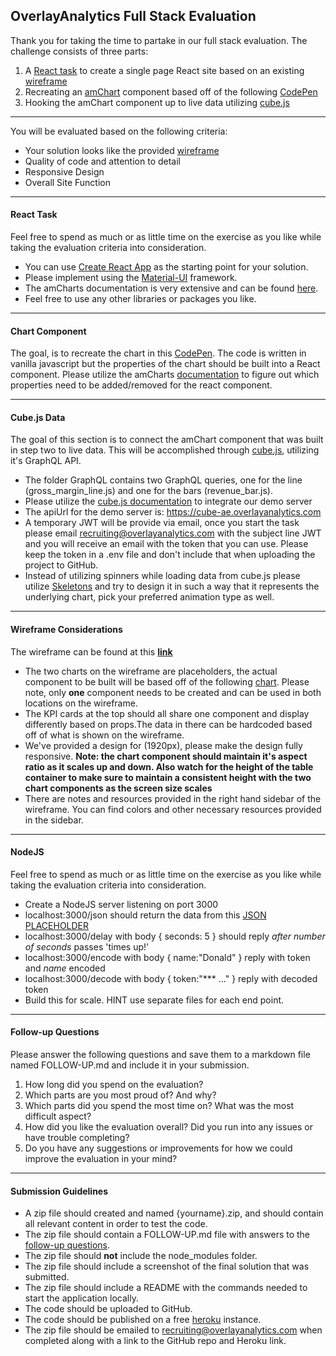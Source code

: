 ## OverlayAnalytics Full Stack Evaluation

Thank you for taking the time to partake in our full stack evaluation. The challenge consists of three parts:

1. A [React task](#react-task) to create a single page React site based on an existing [wireframe](https://xd.adobe.com/view/89504f2a-64b3-425a-85f3-905e002add02-dc03/)
2. Recreating an [amChart](https://amcharts.com) component based off of the following [CodePen](https://codepen.io/OverlayAnalytics/pen/WNxgdKB)
3. Hooking the amChart component up to live data utilizing [cube.js](https://cube.dev)

---

You will be evaluated based on the following criteria:

-  Your solution looks like the provided [wireframe](https://xd.adobe.com/view/89504f2a-64b3-425a-85f3-905e002add02-dc03/)
-  Quality of code and attention to detail
-  Responsive Design
-  Overall Site Function

---

#### React Task

Feel free to spend as much or as little time on the exercise as you like while taking the evaluation criteria into consideration.

-  You can use [Create React App](https://github.com/facebook/create-react-app) as the starting point for your solution.
-  Please implement using the [Material-UI](https://github.com/mui-org/material-ui) framework.
-  The amCharts documentation is very extensive and can be found [here](https://www.amcharts.com/docs/v4/).
-  Feel free to use any other libraries or packages you like.

---

#### Chart Component

The goal, is to recreate the chart in this [CodePen](https://codepen.io/OverlayAnalytics/pen/WNxgdKB). The code is written in vanilla javascript but the properties of the chart should be built into a React component. Please utilize the amCharts [documentation](https://www.amcharts.com/docs/v4/) to figure out which properties need to be added/removed for the react component.

---

#### Cube.js Data

The goal of this section is to connect the amChart component that was built in step two to live data. This will be accomplished through [cube.js](https://cube.dev), utilizing it's GraphQL API.

-  The folder GraphQL contains two GraphQL queries, one for the line (gross_margin_line.js) and one for the bars (revenue_bar.js).
-  Please utilize the [cube.js documentation](https://cube.dev/docs) to integrate our demo server
-  The apiUrl for the demo server is: https://cube-ae.overlayanalytics.com
-  A temporary JWT will be provide via email, once you start the task please email <recruiting@overlayanalytics.com> with the subject line JWT and you will receive an email with the token that you can use. Please keep the token in a .env file and don't include that when uploading the project to GitHub.
-  Instead of utilizing spinners while loading data from cube.js please utilize [Skeletons](https://material-ui.com/components/skeleton/) and try to design it in such a way that it represents the underlying chart, pick your preferred animation type as well.

---

#### Wireframe Considerations

The wireframe can be found at this **[link](https://xd.adobe.com/view/89504f2a-64b3-425a-85f3-905e002add02-dc03/)**

-  The two charts on the wireframe are placeholders, the actual component to be built will be based off of the following [chart](<[CodePen](https://codepen.io/OverlayAnalytics/pen/xxRMYBx)>). Please note, only **one** component needs to be created and can be used in both locations on the wireframe.
-  The KPI cards at the top should all share one component and display differently based on props.The data in there can be hardcoded based off of what is shown on the wireframe.
-  We've provided a design for (1920px), please make the design fully responsive. **Note: the chart component should maintain it's aspect ratio as it scales up and down. Also watch for the height of the table container to make sure to maintain a consistent height with the two chart components as the screen size scales**
-  There are notes and resources provided in the right hand sidebar of the wireframe. You can find colors and other necessary resources provided in the sidebar.

---
#### NodeJS

Feel free to spend as much or as little time on the exercise as you like while taking the evaluation criteria into consideration.

-  Create a NodeJS server listening on port 3000
-  localhost:3000/json should return the data from this [JSON PLACEHOLDER](https://jsonplaceholder.typicode.com/todos)
-  localhost:3000/delay with body { seconds: 5 } should reply _after number of seconds_ passes 'times up!'
-  localhost:3000/encode with body { name:"Donald" } reply with token and _name_ encoded
-  localhost:3000/decode with body { token:"\*\*\* ..." } reply with decoded token
-  Build this for scale. HINT use separate files for each end point.

---

#### Follow-up Questions

Please answer the following questions and save them to a markdown file named FOLLOW-UP.md and include it in your submission.

1. How long did you spend on the evaluation?
2. Which parts are you most proud of? And why?
3. Which parts did you spend the most time on? What was the most difficult aspect?
4. How did you like the evaluation overall? Did you run into any issues or have trouble completing?
5. Do you have any suggestions or improvements for how we could improve the evaluation in your mind?

---

#### Submission Guidelines

-  A zip file should created and named {yourname}.zip, and should contain all relevant content in order to test the code.
-  The zip file should contain a FOLLOW-UP.md file with answers to the [follow-up questions](#follow-up-questions).
-  The zip file should **not** include the node_modules folder.
-  The zip file should include a screenshot of the final solution that was submitted.
-  The zip file should include a README with the commands needed to start the application locally.
-  The code should be uploaded to GitHub.
-  The code should be published on a free [heroku](https://heroku.com) instance.
-  The zip file should be emailed to <recruiting@overlayanalytics.com> when completed along with a link to the GitHub repo and Heroku link.
